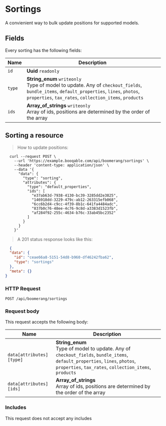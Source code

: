 # Sortings

A convienient way to bulk update positions for supported models.

## Fields
Every sorting has the following fields:

Name | Description
-- | --
`id` | **Uuid** `readonly`<br>
`type` | **String_enum** `writeonly`<br>Type of model to update. Any of `checkout_fields`, `bundle_items`, `default_properties`, `lines`, `photos`, `properties`, `tax_rates`, `collection_items`, `products`
`ids` | **Array_of_strings** `writeonly`<br>Array of ids, positions are determined by the order of the array


## Sorting a resource



> How to update positions:

```shell
  curl --request POST \
    --url 'https://example.booqable.com/api/boomerang/sortings' \
    --header 'content-type: application/json' \
    --data '{
      "data": {
        "type": "sorting",
        "attributes": {
          "type": "default_properties",
          "ids": [
            "e37ab63d-7938-4130-bc39-3285dd2e3825",
            "146918dd-3229-479c-ab12-263315efb068",
            "6cc6b2d4-c9cc-4f39-8b1c-641fa4484adc",
            "837b0c76-48ee-4c76-9c8d-a3383d1523fb",
            "af284f92-255c-4634-b76c-33ab45bc2352"
          ]
        }
      }
    }'
```

> A 201 status response looks like this:

```json
  {
  "data": {
    "id": "ceae66a8-5151-54d8-b960-df46242fba62",
    "type": "sortings"
  },
  "meta": {}
}
```

### HTTP Request

`POST /api/boomerang/sortings`

### Request body

This request accepts the following body:

Name | Description
-- | --
`data[attributes][type]` | **String_enum** <br>Type of model to update. Any of `checkout_fields`, `bundle_items`, `default_properties`, `lines`, `photos`, `properties`, `tax_rates`, `collection_items`, `products`
`data[attributes][ids]` | **Array_of_strings** <br>Array of ids, positions are determined by the order of the array


### Includes

This request does not accept any includes